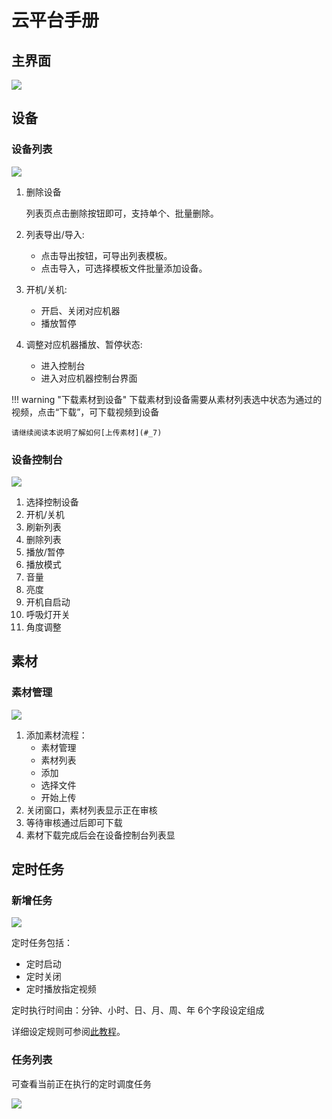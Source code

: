 # 云平台手册

## 主界面

![](/assets/images/cloud/cloud.png)

## 设备

### 设备列表

![](/assets/images/cloud/deviceList.png)

1. 删除设备

    列表页点击删除按钮即可，支持单个、批量删除。

2. 列表导出/导入: 
    - 点击导出按钮，可导出列表模板。
    - 点击导入，可选择模板文件批量添加设备。
3. 开机/关机: 
    - 开启、关闭对应机器
    - 播放暂停
4. 调整对应机器播放、暂停状态: 
    - 进入控制台
    - 进入对应机器控制台界面


!!! warning "下载素材到设备"
    下载素材到设备需要从素材列表选中状态为通过的视频，点击“下载”，可下载视频到设备

    请继续阅读本说明了解如何[上传素材](#_7)

### 设备控制台

![](/assets/images/cloud/deviceControl.png)

1. 选择控制设备
2. 开机/关机
3. 刷新列表
4. 删除列表
5. 播放/暂停
6. 播放模式
7. 音量
8. 亮度
9. 开机自启动
10. 呼吸灯开关
11. 角度调整


## 素材

### 素材管理

![](/assets/images/cloud/upload.png)

1. 添加素材流程：
    - 素材管理
    - 素材列表
    - 添加
    - 选择文件
    - 开始上传
2. 关闭窗口，素材列表显示正在审核
3. 等待审核通过后即可下载
4. 素材下载完成后会在设备控制台列表显

## 定时任务

### 新增任务

![](/assets/images/cloud/addTask.png)

定时任务包括：

- 定时启动
- 定时关闭
- 定时播放指定视频

定时执行时间由：分钟、小时、日、月、周、年 6个字段设定组成

详细设定规则可参阅[此教程](http://www.bejson.com/othertools/cron/)。

### 任务列表

可查看当前正在执行的定时调度任务

![](/assets/images/cloud/taskList.png)
